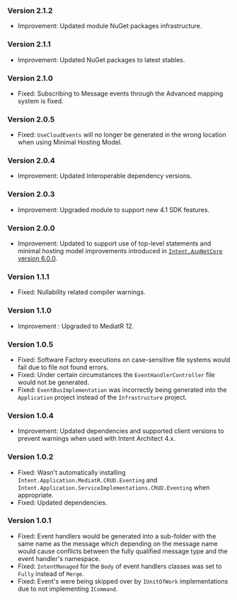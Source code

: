 ### Version 2.1.2

- Improvement: Updated module NuGet packages infrastructure.

### Version 2.1.1

- Improvement: Updated NuGet packages to latest stables.

### Version 2.1.0

- Fixed: Subscribing to Message events through the Advanced mapping system is fixed.

### Version 2.0.5

- Fixed: `UseCloudEvents` will no longer be generated in the wrong location when using Minimal Hosting Model.

### Version 2.0.4

- Improvement: Updated Interoperable dependency versions.

### Version 2.0.3

- Improvement: Upgraded module to support new 4.1 SDK features.

### Version 2.0.0

- Improvement: Updated to support use of top-level statements and minimal hosting model improvements introduced in [`Intent.AspNetCore` version 6.0.0](https://github.com/IntentArchitect/Intent.Modules.NET/blob/development/Modules/Intent.Modules.AspNetCore/release-notes.md#version-600).

### Version 1.1.1

- Fixed: Nullability related compiler warnings.

### Version 1.1.0

- Improvement : Upgraded to MediatR 12.

### Version 1.0.5

- Fixed: Software Factory executions on case-sensitive file systems would fail due to file not found errors.
- Fixed: Under certain circumstances the `EventHandlerController` file would not be generated.
- Fixed: `EventBusImplementation` was incorrectly being generated into the `Application` project instead of the `Infrastructure` project.

### Version 1.0.4

- Improvement: Updated dependencies and supported client versions to prevent warnings when used with Intent Architect 4.x.

### Version 1.0.2

- Fixed: Wasn't automatically installing `Intent.Application.MediatR.CRUD.Eventing` and `Intent.Application.ServiceImplementations.CRUD.Eventing` when appropriate.
- Fixed: Updated dependencies.

### Version 1.0.1

- Fixed: Event handlers would be generated into a sub-folder with the same name as the message which depending on the message name would cause conflicts between the fully qualified message type and the event handler's namespace.
- Fixed: `IntentManaged` for the `Body` of event handlers classes was set to `Fully` instead of `Merge`.
- Fixed: Event's were being skipped over by `IUnitOfWork` implementations due to not implementing `ICommand`.
